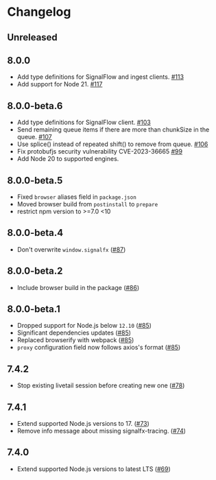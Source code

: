 # Changelog

## Unreleased

## 8.0.0

- Add type definitions for SignalFlow and ingest clients. [#113](https://github.com/signalfx/signalfx-nodejs/pull/113)
- Add support for Node 21. [#117](https://github.com/signalfx/signalfx-nodejs/pull/117)

## 8.0.0-beta.6

- Add type definitions for SignalFlow client. [#103](https://github.com/signalfx/signalfx-nodejs/pull/103)
- Send remaining queue items if there are more than chunkSize in the queue. [#107](https://github.com/signalfx/signalfx-nodejs/pull/107)
- Use splice() instead of repeated shift() to remove from queue. [#106](https://github.com/signalfx/signalfx-nodejs/pull/106)
- Fix protobufjs security vulnerability CVE-2023-36665 [#99](https://github.com/signalfx/signalfx-nodejs/pull/99)
- Add Node 20 to supported engines.

## 8.0.0-beta.5

- Fixed `browser` aliases field in `package.json`
- Moved browser build from `postinstall` to `prepare`
- restrict npm version to >=7.0 <10

## 8.0.0-beta.4

- Don't overwrite `window.signalfx` ([#87](https://github.com/signalfx/signalfx-nodejs/pull/87))

## 8.0.0-beta.2

- Include browser build in the package ([#86](https://github.com/signalfx/signalfx-nodejs/pull/86))

## 8.0.0-beta.1

- Dropped support for Node.js below `12.10` ([#85](https://github.com/signalfx/signalfx-nodejs/pull/85))
- Significant dependencies updates ([#85](https://github.com/signalfx/signalfx-nodejs/pull/85))
- Replaced browserify with webpack ([#85](https://github.com/signalfx/signalfx-nodejs/pull/85))
- `proxy` configuration field now follows axios's format ([#85](https://github.com/signalfx/signalfx-nodejs/pull/85))

## 7.4.2

- Stop existing livetail session before creating new one
  ([#78](https://github.com/signalfx/signalfx-nodejs/pull/78))

## 7.4.1

- Extend supported Node.js versions to 17.
  ([#73](https://github.com/signalfx/signalfx-nodejs/pull/73))
- Remove info message about missing signalfx-tracing.
  ([#74](https://github.com/signalfx/signalfx-nodejs/pull/74))

## 7.4.0

- Extend supported Node.js versions to latest LTS
  ([#69](https://github.com/signalfx/signalfx-nodejs/pull/69))
